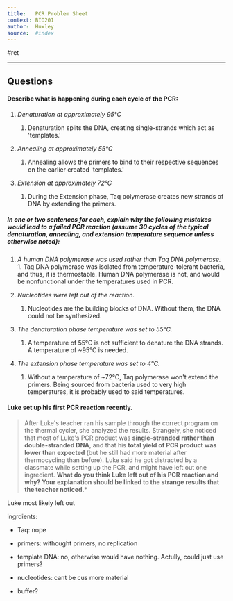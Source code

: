 ```yaml
---
title:   PCR Problem Sheet
context: BIO201
author:  Huxley
source:  #index
---
```


#ret 

---

## Questions 

####  Describe what is happening during each cycle of the PCR:
1. *Denaturation at approximately 95°C*
	1.  Denaturation splits the DNA, creating single-strands which act as 'templates.'
	
1.  *Annealing at approximately 55°C*
	1.  Annealing allows the primers to bind to their respective sequences on the earlier created 'templates.'
	
2.  *Extension at approximately 72°C*
	1.  During the Extension phase, Taq polymerase creates new strands of DNA by extending the primers. 


##### In one or two sentences for each, explain why the following mistakes would lead to a failed PCR reaction (assume 30 cycles of the typical denaturation, annealing, and extension temperature sequence unless otherwise noted):

1.   *A human DNA polymerase was used rather than Taq DNA polymerase.*
	1.   Taq DNA polymerase was isolated from temperature-tolerant bacteria, and thus, it is thermostable. Human DNA polymerase is not, and would be nonfunctional under the temperatures used in PCR.
	
2. *Nucleotides were left out of the reaction.*
	1. Nucleotides are the building blocks of DNA. Without them, the DNA could not be synthesized. 
	
3.  *The denaturation phase temperature was set to 55°C.*
	1. A temperature of 55°C is not sufficient to denature the DNA strands. A temperature of ~95°C is needed.
	
4.  *The extension phase temperature was set to 4°C.*
	1. Without a temperature of ~72°C, Taq polymerase won't extend the primers. Being sourced from bacteria used to very high temperatures, it is probably used to said temperatures.

#### Luke set up his first PCR reaction recently.
> After Luke's teacher ran his sample through the correct program on the thermal cycler, she analyzed the results. Strangely, she noticed that most of Luke's PCR product was **single-stranded** **rather than double-stranded DNA**, and that his **total yield of PCR product was** **lower than expected** (but he still had more material after thermocycling than before). Luke said he got distracted by a classmate while setting up the PCR, and might have left out one ingredient. **What do you think Luke left out of his PCR reaction and why? Your explanation should be linked to the strange results that the teacher noticed.***


Luke most likely left out 



ingrdients: 
- Taq: nope
- primers: withought primers, no replication
- template DNA: no, otherwise would have nothing. Actully, could just use primers?
- nucleotides: cant be cus more material


- buffer?















